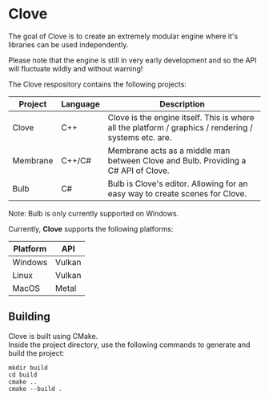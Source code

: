 # Clove

The goal of Clove is to create an extremely modular engine where it's libraries can be used independently.

Please note that the engine is still in very early development and so the API will fluctuate wildly and without warning!

The Clove respository contains the following projects:

|Project|Language|Description|
|-|-|-|
|Clove|C++|Clove is the engine itself. This is where all the platform / graphics / rendering / systems etc. are.|
|Membrane|C++/C#|Membrane acts as a middle man between Clove and Bulb. Providing a C# API of Clove.|
|Bulb|C#|Bulb is Clove's editor. Allowing for an easy way to create scenes for Clove.|

Note: Bulb is only currently supported on Windows.

Currently, **Clove** supports the following platforms:

|**Platform**|**API**|
|-|-|
|Windows|Vulkan|
|Linux|Vulkan|
|MacOS|Metal|

## Building

Clove is built using CMake.  
Inside the project directory, use the following commands to generate and build the project:
```
mkdir build
cd build
cmake ..
cmake --build .
```
